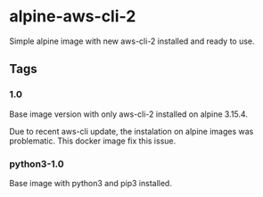 # alpine-aws-cli-2

Simple alpine image with new aws-cli-2 installed and ready to use.

## Tags

### 1.0

Base image version with only aws-cli-2 installed on alpine 3.15.4.

Due to recent aws-cli update, the instalation on alpine images was problematic. This docker image fix this issue.


### python3-1.0

Base image with python3 and pip3 installed.
